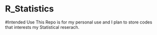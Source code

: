 
# R_Statistics

<!-- badges: start -->
<!-- badges: end -->

#Intended Use
This Repo is for my personal use and I plan to store codes that interests my Statistical reserach. 

